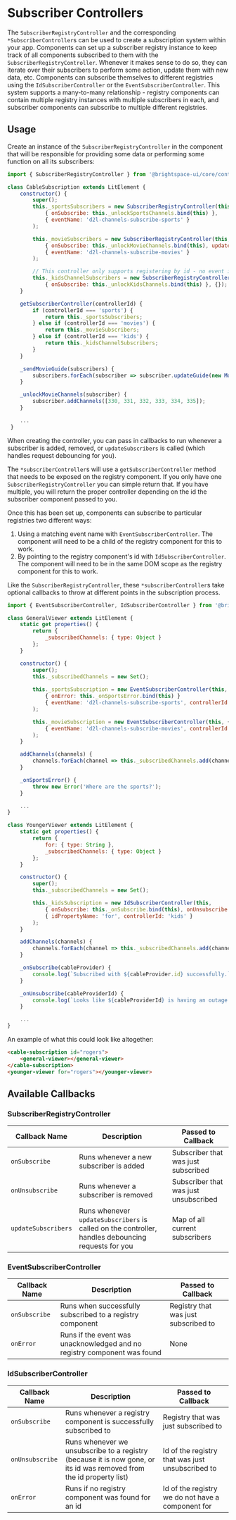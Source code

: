# Subscriber Controllers

The `SubscriberRegistryController` and the corresponding `*SubscriberController`s can be used to create a subscription system within your app. Components can set up a subscriber registry instance to keep track of all components subscribed to them with the `SubscriberRegistryController`. Whenever it makes sense to do so, they can iterate over their subscribers to perform some action, update them with new data, etc.  Components can subscribe themselves to different registries using the `IdSubscriberController` or the `EventSubscriberController`. This system supports a many-to-many relationship - registry components can contain multiple registry instances with multiple subscribers in each, and subscriber components can subscribe to multiple different registries.

## Usage

Create an instance of the `SubscriberRegistryController` in the component that will be responsible for providing some data or performing some function on all its subscribers:

```js
import { SubscriberRegistryController } from '@brightspace-ui/core/controllers/subscriber/subscriberControllers.js';

class CableSubscription extends LitElement {
	constructor() {
		super();
		this._sportsSubscribers = new SubscriberRegistryController(this,
			{ onSubscribe: this._unlockSportsChannels.bind(this) },
			{ eventName: 'd2l-channels-subscribe-sports' }
		);

		this._movieSubscribers = new SubscriberRegistryController(this, {},
			{ onSubscribe: this._unlockMovieChannels.bind(this), updateSubscribers: this._sendMovieGuide.bind(this) },
			{ eventName: 'd2l-channels-subscribe-movies' }
		);

		// This controller only supports registering by id - no event is needed
		this._kidsChannelSubscribers = new SubscriberRegistryController(this,
			{ onSubscribe: this._unlockKidsChannels.bind(this) }, {});
	}

	getSubscriberController(controllerId) {
		if (controllerId === 'sports') {
			return this._sportsSubscribers;
		} else if (controllerId === 'movies') {
			return this._movieSubscribers;
		} else if (controllerId === 'kids') {
			return this._kidsChannelSubscribers;
		}
	}

	_sendMovieGuide(subscribers) {
		subscribers.forEach(subscriber => subscriber.updateGuide(new MovieGuide(new Date().getMonth())));
	}

	_unlockMovieChannels(subscriber) {
		subscriber.addChannels([330, 331, 332, 333, 334, 335]);
	}

	...
 }
```

When creating the controller, you can pass in callbacks to run whenever a subscriber is added, removed, or `updateSubscribers` is called (which handles request debouncing for you).

The `*subscriberController`s will use a `getSubscriberController` method that needs to be exposed on the registry component. If you only have one `SubscriberRegistryController` you can simple return that.  If you have multiple, you will return the proper controller depending on the id the subscriber component passed to you.

Once this has been set up, components can subscribe to particular registries two different ways:
1. Using a matching event name with `EventSubscriberController`. The component will need to be a child of the registry component for this to work.
2. By pointing to the registry component's id with `IdSubscriberController`. The component will need to be in the same DOM scope as the registry component for this to work.

Like the `SubscriberRegistryController`, these `*subscriberController`s take optional callbacks to throw at different points in the subscription process.

```js
import { EventSubscriberController, IdSubscriberController } from '@brightspace-ui/core/controllers/subscriber/subscriberControllers.js';

class GeneralViewer extends LitElement {
	static get properties() {
		return {
			_subscribedChannels: { type: Object }
		};
	}

	constructor() {
		super();
		this._subscribedChannels = new Set();
	
		this._sportsSubscription = new EventSubscriberController(this,
			{ onError: this._onSportsError.bind(this) }
			{ eventName: 'd2l-channels-subscribe-sports', controllerId: 'sports' }
		);

		this._movieSubscription = new EventSubscriberController(this, {},
			{ eventName: 'd2l-channels-subscribe-movies', controllerId: 'movies' }
		);
	}

	addChannels(channels) {
		channels.forEach(channel => this._subscribedChannels.add(channel));
	}

	_onSportsError() {
		throw new Error('Where are the sports?');
	}

	...
}

class YoungerViewer extends LitElement {
	static get properties() {
		return {
			for: { type: String },
			_subscribedChannels: { type: Object }
		};
	}

	constructor() {
		super();
		this._subscribedChannels = new Set();

		this._kidsSubscription = new IdSubscriberController(this,
			{ onSubscribe: this._onSubscribe.bind(this), onUnsubscribe: this._onUnsubscribe.bind(this) },
			{ idPropertyName: 'for', controllerId: 'kids' }
		);
	}

	addChannels(channels) {
		channels.forEach(channel => this._subscribedChannels.add(channel));
	}

	_onSubscribe(cableProvider) {
		console.log(`Subscribed with ${cableProvider.id} successfully.`);
	}

	_onUnsubscribe(cableProviderId) {
		console.log(`Looks like ${cableProviderId} is having an outage again.`);
	}

	...
}
```

An example of what this could look like altogether:
```html
<cable-subscription id="rogers">
	<general-viewer></general-viewer>
</cable-subscription>
<younger-viewer for="rogers"></younger-viewer>
```

## Available Callbacks

### SubscriberRegistryController
| Callback Name | Description | Passed to Callback |
|---|---|---|
| `onSubscribe` | Runs whenever a new subscriber is added | Subscriber that was just subscribed | 
| `onUnsubscribe` | Runs whenever a subscriber is removed | Subscriber that was just unsubscribed |
| `updateSubscribers` | Runs whenever `updateSubscribers` is called on the controller, handles debouncing requests for you | Map of all current subscribers |

### EventSubscriberController
| Callback Name | Description | Passed to Callback |
|---|---|---|
| `onSubscribe` | Runs when successfully subscribed to a registry component | Registry that was just subscribed to |
| `onError` | Runs if the event was unacknowledged and no registry component was found | None |

### IdSubscriberController
| Callback Name | Description | Passed to Callback |
|---|---|---|
| `onSubscribe` | Runs whenever a registry component is successfully subscribed to | Registry that was just subscribed to |
| `onUnsubscribe` | Runs whenever we unsubscribe to a registry (because it is now gone, or its id was removed from the id property list) | Id of the registry that was just unsubscribed to |
| `onError` | Runs if no registry component was found for an id | Id of the registry we do not have a component for |
